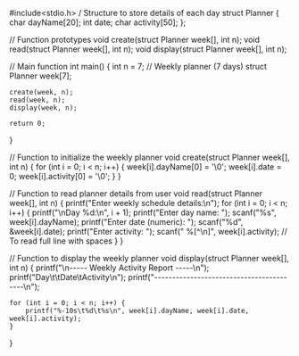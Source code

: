 #include<stdio.h>
/ Structure to store details of each day
struct Planner {
    char dayName[20];
    int date;
    char activity[50];
};

// Function prototypes
void create(struct Planner week[], int n);
void read(struct Planner week[], int n);
void display(struct Planner week[], int n);

// Main function
int main() {
    int n = 7;  // Weekly planner (7 days)
    struct Planner week[7];

    create(week, n);
    read(week, n);
    display(week, n);

    return 0;
}

// Function to initialize the weekly planner
void create(struct Planner week[], int n) {
    for (int i = 0; i < n; i++) {
        week[i].dayName[0] = '\0';
        week[i].date = 0;
        week[i].activity[0] = '\0';
    }
}

// Function to read planner details from user
void read(struct Planner week[], int n) {
    printf("Enter weekly schedule details:\n");
    for (int i = 0; i < n; i++) {
        printf("\nDay %d:\n", i + 1);
        printf("Enter day name: ");
        scanf("%s", week[i].dayName);
        printf("Enter date (numeric): ");
        scanf("%d", &week[i].date);
        printf("Enter activity: ");
        scanf(" %[^\n]", week[i].activity);  // To read full line with spaces
    }
}

// Function to display the weekly planner
void display(struct Planner week[], int n) {
    printf("\n----- Weekly Activity Report -----\n");
    printf("Day\t\tDate\tActivity\n");
    printf("-----------------------------------------\n");

    for (int i = 0; i < n; i++) {
        printf("%-10s\t%d\t%s\n", week[i].dayName, week[i].date, week[i].activity);
    }
}
